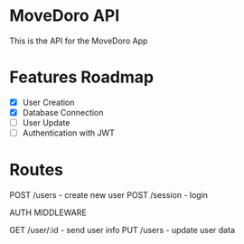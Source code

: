 # MoveDoro API

This is the API for the MoveDoro App

# Features Roadmap

- [x] User Creation
- [x] Database Connection
- [ ] User Update
- [ ] Authentication with JWT

# Routes

POST /users - create new user
POST /session - login

AUTH MIDDLEWARE

GET /user/:id - send user info
PUT /users - update user data

